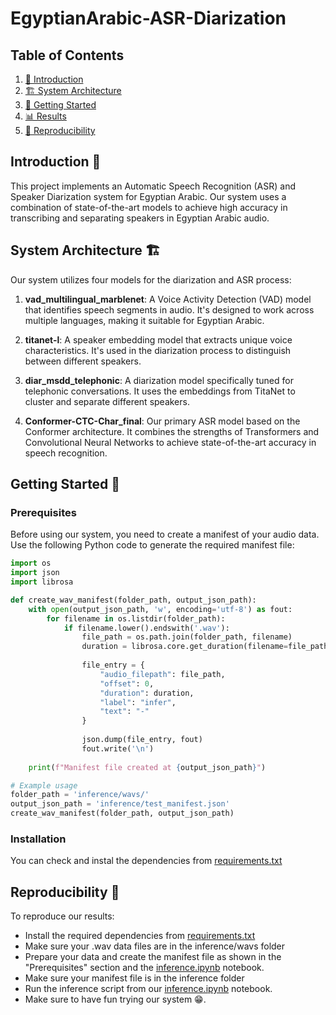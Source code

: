# EgyptianArabic-ASR-Diarization

## Table of Contents
1. [📘 Introduction](#introduction)
2. [🏗️ System Architecture](#system-architecture)
3. [🚀 Getting Started](#getting-started)
4. [📊 Results](#results)
5. [🔁 Reproducibility](#reproducibility)

## Introduction 📘

This project implements an Automatic Speech Recognition (ASR) and Speaker Diarization system for Egyptian Arabic. Our system uses a combination of state-of-the-art models to achieve high accuracy in transcribing and separating speakers in Egyptian Arabic audio.

## System Architecture 🏗️

Our system utilizes four models for the diarization and ASR process:

1. **vad_multilingual_marblenet**: A Voice Activity Detection (VAD) model that identifies speech segments in audio. It's designed to work across multiple languages, making it suitable for Egyptian Arabic.

2. **titanet-l**: A speaker embedding model that extracts unique voice characteristics. It's used in the diarization process to distinguish between different speakers.

3. **diar_msdd_telephonic**: A diarization model specifically tuned for telephonic conversations. It uses the embeddings from TitaNet to cluster and separate different speakers.

4. **Conformer-CTC-Char_final**: Our primary ASR model based on the Conformer architecture. It combines the strengths of Transformers and Convolutional Neural Networks to achieve state-of-the-art accuracy in speech recognition.

## Getting Started 🚀

### Prerequisites

Before using our system, you need to create a manifest of your audio data. Use the following Python code to generate the required manifest file:

```python
import os
import json
import librosa

def create_wav_manifest(folder_path, output_json_path):
    with open(output_json_path, 'w', encoding='utf-8') as fout:
        for filename in os.listdir(folder_path):
            if filename.lower().endswith('.wav'):
                file_path = os.path.join(folder_path, filename)
                duration = librosa.core.get_duration(filename=file_path)
                
                file_entry = {
                    "audio_filepath": file_path,
                    "offset": 0,
                    "duration": duration,
                    "label": "infer",
                    "text": "-"
                }
                
                json.dump(file_entry, fout)
                fout.write('\n')
    
    print(f"Manifest file created at {output_json_path}")

# Example usage
folder_path = 'inference/wavs/'
output_json_path = 'inference/test_manifest.json'
create_wav_manifest(folder_path, output_json_path)
```

### Installation

You can check and instal the dependencies from [requirements.txt](./requirements.txt)

## Reproducibility 🔁

To reproduce our results:
- Install the required dependencies from [requirements.txt](./requirements.txt)
- Make sure your .wav data files are in the inference/wavs folder
- Prepare your data and create the manifest file as shown in the "Prerequisites" section and the [inference.ipynb](./inference.ipynb) notebook.
- Make sure your manifest file is in the inference folder
- Run the inference script from our [inference.ipynb](./inference.ipynb) notebook.
- Make sure to have fun trying our system 😁.
